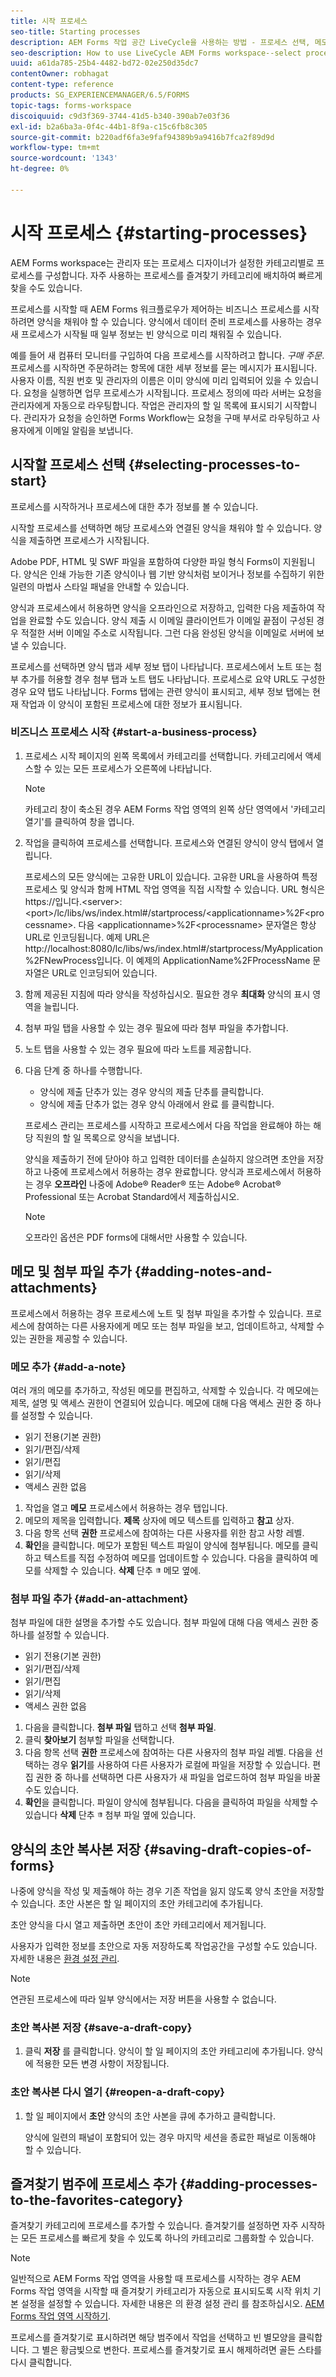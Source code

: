 ```yaml
---
title: 시작 프로세스
seo-title: Starting processes
description: AEM Forms 작업 공간 LiveCycle을 사용하는 방법 - 프로세스 선택, 메모 및 첨부 파일 추가, 초안 복사본 저장, 즐겨찾기에 추가
seo-description: How to use LiveCycle AEM Forms workspace--select processes, add notes and attachments, save draft copies, and add to favorites.
uuid: a61da785-25b4-4482-bd72-02e250d35dc7
contentOwner: robhagat
content-type: reference
products: SG_EXPERIENCEMANAGER/6.5/FORMS
topic-tags: forms-workspace
discoiquuid: c9d3f369-3744-41d5-b340-390ab7e03f36
exl-id: b2a6ba3a-0f4c-44b1-8f9a-c15c6fb8c305
source-git-commit: b220adf6fa3e9faf94389b9a9416b7fca2f89d9d
workflow-type: tm+mt
source-wordcount: '1343'
ht-degree: 0%

---
```


# 시작 프로세스 {#starting-processes}

AEM Forms workspace는 관리자 또는 프로세스 디자이너가 설정한 카테고리별로 프로세스를 구성합니다. 자주 사용하는 프로세스를 즐겨찾기 카테고리에 배치하여 빠르게 찾을 수도 있습니다.

프로세스를 시작할 때 AEM Forms 워크플로우가 제어하는 비즈니스 프로세스를 시작하려면 양식을 채워야 할 수 있습니다. 양식에서 데이터 준비 프로세스를 사용하는 경우 새 프로세스가 시작될 때 일부 정보는 빈 양식으로 미리 채워질 수 있습니다.

예를 들어 새 컴퓨터 모니터를 구입하여 다음 프로세스를 시작하려고 합니다. *구매 주문*. 프로세스를 시작하면 주문하려는 항목에 대한 세부 정보를 묻는 메시지가 표시됩니다. 사용자 이름, 직원 번호 및 관리자의 이름은 이미 양식에 미리 입력되어 있을 수 있습니다. 요청을 실행하면 업무 프로세스가 시작됩니다. 프로세스 정의에 따라 서버는 요청을 관리자에게 자동으로 라우팅합니다. 작업은 관리자의 할 일 목록에 표시되기 시작합니다. 관리자가 요청을 승인하면 Forms Workflow는 요청을 구매 부서로 라우팅하고 사용자에게 이메일 알림을 보냅니다.

## 시작할 프로세스 선택 {#selecting-processes-to-start}

프로세스를 시작하거나 프로세스에 대한 추가 정보를 볼 수 있습니다.

시작할 프로세스를 선택하면 해당 프로세스와 연결된 양식을 채워야 할 수 있습니다. 양식을 제출하면 프로세스가 시작됩니다.

Adobe PDF, HTML 및 SWF 파일을 포함하여 다양한 파일 형식 Forms이 지원됩니다. 양식은 인쇄 가능한 기존 양식이나 웹 기반 양식처럼 보이거나 정보를 수집하기 위한 일련의 마법사 스타일 패널을 안내할 수 있습니다.

양식과 프로세스에서 허용하면 양식을 오프라인으로 저장하고, 입력한 다음 제출하여 작업을 완료할 수도 있습니다. 양식 제출 시 이메일 클라이언트가 이메일 끝점이 구성된 경우 적절한 서버 이메일 주소로 시작됩니다. 그런 다음 완성된 양식을 이메일로 서버에 보낼 수 있습니다.

프로세스를 선택하면 양식 탭과 세부 정보 탭이 나타납니다. 프로세스에서 노트 또는 첨부 추가를 허용할 경우 첨부 탭과 노트 탭도 나타납니다. 프로세스로 요약 URL도 구성한 경우 요약 탭도 나타납니다. Forms 탭에는 관련 양식이 표시되고, 세부 정보 탭에는 현재 작업과 이 양식이 포함된 프로세스에 대한 정보가 표시됩니다.

### 비즈니스 프로세스 시작 {#start-a-business-process}

1. 프로세스 시작 페이지의 왼쪽 목록에서 카테고리를 선택합니다. 카테고리에서 액세스할 수 있는 모든 프로세스가 오른쪽에 나타납니다.

   >[!NOTE]
   >
   >카테고리 창이 축소된 경우 AEM Forms 작업 영역의 왼쪽 상단 영역에서 &#39;카테고리 열기&#39;를 클릭하여 창을 엽니다.

1. 작업을 클릭하여 프로세스를 선택합니다. 프로세스와 연결된 양식이 양식 탭에서 열립니다.

   프로세스의 모든 양식에는 고유한 URL이 있습니다. 고유한 URL을 사용하여 특정 프로세스 및 양식과 함께 HTML 작업 영역을 직접 시작할 수 있습니다. URL 형식은 https://입니다.&lt;server>:&lt;port>/lc/libs/ws/index.html#/startprocess/&lt;applicationname>%2F&lt;processname>. 다음 &lt;applicationname>%2F&lt;processname> 문자열은 항상 URL로 인코딩됩니다. 예제 URL은 http://localhost:8080/lc/libs/ws/index.html#/startprocess/MyApplication%2FNewProcess입니다. 이 예제의 ApplicationName%2FProcessName 문자열은 URL로 인코딩되어 있습니다.

1. 함께 제공된 지침에 따라 양식을 작성하십시오. 필요한 경우 **최대화** 양식의 표시 영역을 늘립니다.
1. 첨부 파일 탭을 사용할 수 있는 경우 필요에 따라 첨부 파일을 추가합니다.
1. 노트 탭을 사용할 수 있는 경우 필요에 따라 노트를 제공합니다.
1. 다음 단계 중 하나를 수행합니다.

   * 양식에 제출 단추가 있는 경우 양식의 제출 단추를 클릭합니다.
   * 양식에 제출 단추가 없는 경우 양식 아래에서 완료 를 클릭합니다.

   프로세스 관리는 프로세스를 시작하고 프로세스에서 다음 작업을 완료해야 하는 해당 직원의 할 일 목록으로 양식을 보냅니다.

   양식을 제출하기 전에 닫아야 하고 입력한 데이터를 손실하지 않으려면 초안을 저장하고 나중에 프로세스에서 허용하는 경우 완료합니다. 양식과 프로세스에서 허용하는 경우 **오프라인** 나중에 Adobe® Reader® 또는 Adobe® Acrobat® Professional 또는 Acrobat Standard에서 제출하십시오.

   >[!NOTE]
   >
   >오프라인 옵션은 PDF forms에 대해서만 사용할 수 있습니다.

## 메모 및 첨부 파일 추가 {#adding-notes-and-attachments}

프로세스에서 허용하는 경우 프로세스에 노트 및 첨부 파일을 추가할 수 있습니다. 프로세스에 참여하는 다른 사용자에게 메모 또는 첨부 파일을 보고, 업데이트하고, 삭제할 수 있는 권한을 제공할 수 있습니다.

### 메모 추가 {#add-a-note}

여러 개의 메모를 추가하고, 작성된 메모를 편집하고, 삭제할 수 있습니다. 각 메모에는 제목, 설명 및 액세스 권한이 연결되어 있습니다. 메모에 대해 다음 액세스 권한 중 하나를 설정할 수 있습니다.

* 읽기 전용(기본 권한)
* 읽기/편집/삭제
* 읽기/편집
* 읽기/삭제
* 액세스 권한 없음

1. 작업을 열고 **메모** 프로세스에서 허용하는 경우 탭입니다.
1. 메모의 제목을 입력합니다. **제목** 상자에 메모 텍스트를 입력하고 **참고** 상자.
1. 다음 항목 선택 **권한** 프로세스에 참여하는 다른 사용자를 위한 참고 사항 레벨.
1. **확인**&#x200B;을 클릭합니다. 메모가 포함된 텍스트 파일이 양식에 첨부됩니다. 메모를 클릭하고 텍스트를 직접 수정하여 메모를 업데이트할 수 있습니다. 다음을 클릭하여 메모를 삭제할 수 있습니다. **삭제** 단추 ![휴지통 이미지](assets/icondelete.png) 메모 옆에.

### 첨부 파일 추가 {#add-an-attachment}

첨부 파일에 대한 설명을 추가할 수도 있습니다. 첨부 파일에 대해 다음 액세스 권한 중 하나를 설정할 수 있습니다.

* 읽기 전용(기본 권한)
* 읽기/편집/삭제
* 읽기/편집
* 읽기/삭제
* 액세스 권한 없음

1. 다음을 클릭합니다. **첨부 파일** 탭하고 선택 **첨부 파일**.
1. 클릭 **찾아보기** 첨부할 파일을 선택합니다.
1. 다음 항목 선택 **권한** 프로세스에 참여하는 다른 사용자의 첨부 파일 레벨. 다음을 선택하는 경우 **읽기**&#x200B;를 사용하여 다른 사용자가 로컬에 파일을 저장할 수 있습니다. 편집 권한 중 하나를 선택하면 다른 사용자가 새 파일을 업로드하여 첨부 파일을 바꿀 수도 있습니다.
1. **확인**&#x200B;을 클릭합니다. 파일이 양식에 첨부됩니다. 다음을 클릭하여 파일을 삭제할 수 있습니다 **삭제** 단추 ![휴지통 이미지](assets/icondelete.png) 첨부 파일 옆에 있습니다.

## 양식의 초안 복사본 저장 {#saving-draft-copies-of-forms}

나중에 양식을 작성 및 제출해야 하는 경우 기존 작업을 잃지 않도록 양식 초안을 저장할 수 있습니다. 초안 사본은 할 일 페이지의 초안 카테고리에 추가됩니다.

초안 양식을 다시 열고 제출하면 초안이 초안 카테고리에서 제거됩니다.

사용자가 입력한 정보를 초안으로 자동 저장하도록 작업공간을 구성할 수도 있습니다. 자세한 내용은 [환경 설정 관리](/help/forms/using/getting-started-livecycle-html-workspace.md).

>[!NOTE]
>
>연관된 프로세스에 따라 일부 양식에서는 저장 버튼을 사용할 수 없습니다.

### 초안 복사본 저장 {#save-a-draft-copy}

1. 클릭 **저장** 를 클릭합니다. 양식이 할 일 페이지의 초안 카테고리에 추가됩니다. 양식에 적용한 모든 변경 사항이 저장됩니다.

### 초안 복사본 다시 열기 {#reopen-a-draft-copy}

1. 할 일 페이지에서 **초안** 양식의 초안 사본을 큐에 추가하고 클릭합니다.

   양식에 일련의 패널이 포함되어 있는 경우 마지막 세션을 종료한 패널로 이동해야 할 수 있습니다.

## 즐겨찾기 범주에 프로세스 추가 {#adding-processes-to-the-favorites-category}

즐겨찾기 카테고리에 프로세스를 추가할 수 있습니다. 즐겨찾기를 설정하면 자주 시작하는 모든 프로세스를 빠르게 찾을 수 있도록 하나의 카테고리로 그룹화할 수 있습니다.

>[!NOTE]
>
>일반적으로 AEM Forms 작업 영역을 사용할 때 프로세스를 시작하는 경우 AEM Forms 작업 영역을 시작할 때 즐겨찾기 카테고리가 자동으로 표시되도록 시작 위치 기본 설정을 설정할 수 있습니다. 자세한 내용은 의 환경 설정 관리 를 참조하십시오. [AEM Forms 작업 영역 시작하기](/help/forms/using/getting-started-livecycle-html-workspace.md).

프로세스를 즐겨찾기로 표시하려면 해당 범주에서 작업을 선택하고 빈 별모양을 클릭합니다. 그 별은 황금빛으로 변한다. 프로세스를 즐겨찾기로 표시 해제하려면 골든 스타를 다시 클릭합니다.
